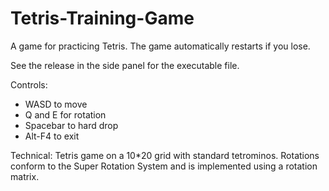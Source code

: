 # Tetris-Training-Game

A game for practicing Tetris. The game automatically restarts if you lose.  

See the release in the side panel for the executable file.

Controls:
- WASD to move 
- Q and E for rotation 
- Spacebar to hard drop
- Alt-F4 to exit

Technical:
Tetris game on a 10*20 grid with standard tetrominos. 
Rotations conform to the Super Rotation System and is implemented using a rotation matrix.
